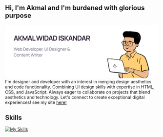 ## Hi, I'm Akmal and I'm burdened with glorious purpose

<img src="banner.png">
I'm designer and developer with an interest in merging design aesthetics and code functionality. Combining UI design skills with expertise in HTML, CSS, and JavaScript. Always eager
to collaborate on projects that blend aesthetics and technology. Let's connect to create exceptional digital experiences! see my site <a href="https://akmalefs-account.vercel.app/">here!</a>

## Skills
[![My Skills](https://skillicons.dev/icons?i=figma,html,css,js,bootstrap,tailwind,react,vite)](https://skillicons.dev)
